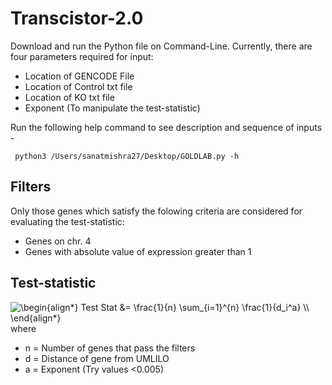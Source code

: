# Transcistor-2.0

Download and run the Python file on Command-Line.
Currently, there are four parameters required for input:
- Location of GENCODE File
- Location of Control txt file
- Location of KO txt file
- Exponent (To manipulate the test-statistic)

Run the following help command to see description and sequence of inputs -
```
 python3 /Users/sanatmishra27/Desktop/GOLDLAB.py -h
```

## Filters
Only those genes which satisfy the folowing criteria are considered for evaluating the test-statistic:
- Genes on chr. 4
- Genes with absolute value of expression greater than 1


## Test-statistic
<img src=
"https://render.githubusercontent.com/render/math?math=%5Clarge+%5Cdisplaystyle+%5Cbegin%7Balign%2A%7D%0ATest+Stat+%26%3D+%5Cfrac%7B1%7D%7Bn%7D+%5Csum_%7Bi%3D1%7D%5E%7Bn%7D+%5Cfrac%7B1%7D%7Bd_i%5Ea%7D+%5C%5C%0A%5Cend%7Balign%2A%7D%0A" 
alt="\begin{align*}
Test Stat &= \frac{1}{n} \sum_{i=1}^{n} \frac{1}{d_i^a} \\
\end{align*}
"> \
where 
- n = Number of genes that pass the filters 
- d = Distance of gene from UMLILO 
- a = Exponent (Try values <0.005)

